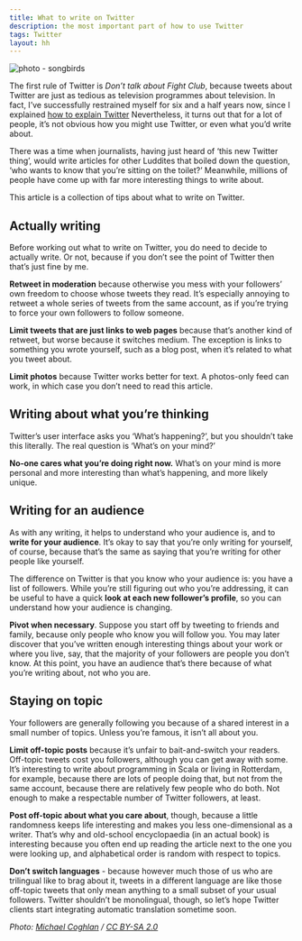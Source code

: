 ```yaml
---
title: What to write on Twitter
description: the most important part of how to use Twitter
tags: Twitter
layout: hh
---
```


![photo - songbirds](birds-pylon.jpg)

The first rule of Twitter is _Don’t talk about Fight Club_, because tweets about Twitter are just as tedious as television programmes about television. In fact, I’ve successfully restrained myself for six and a half years now, since I explained [how to explain Twitter](http://blog.lunatech.com/2008/08/14/how-explain-twitter) Nevertheless, it turns out that for a lot of people, it’s not obvious how you might use Twitter, or even what you’d write about.

There was a time when journalists, having just heard of ‘this new Twitter thing’, would write articles for other Luddites that boiled down the question, ‘who wants to know that you’re sitting on the toilet?’ Meanwhile, millions of people have come up with far more interesting things to write about.

This article is a collection of tips about what to write on Twitter.


## Actually writing

Before working out what to write on Twitter, you do need to decide to actually write. Or not, because if you don’t see the point of Twitter then that’s just fine by me.

**Retweet in moderation** because otherwise you mess with your followers’ own freedom to choose whose tweets they read. It’s especially annoying to retweet a whole series of tweets from the same account, as if you’re trying to force your own followers to follow someone.

**Limit tweets that are just links to web pages** because that’s another kind of retweet, but worse because it switches medium. The exception is links to something you wrote yourself, such as a blog post, when it’s related to what you tweet about.

**Limit photos** because Twitter works better for text. A photos-only feed can work, in which case you don’t need to read this article.


## Writing about what you’re thinking

Twitter’s user interface asks you ‘What’s happening?’, but you shouldn’t take this literally. The real question is ‘What’s on your mind?’

**No-one cares what you’re doing right now.** What’s on your mind is more personal and more interesting than what’s happening, and more likely unique.


## Writing for an audience

As with any writing, it helps to understand who your audience is, and to **write for your audience**. It’s okay to say that you’re only writing for yourself, of course, because that’s the same as saying that you’re writing for other people like yourself.

The difference on Twitter is that you know who your audience is: you have a list of followers. While you’re still figuring out who you’re addressing, it can be useful to have a quick **look at each new follower’s profile**, so you can understand how your audience is changing.

**Pivot when necessary**. Suppose you start off by tweeting to friends and family, because only people who know you will follow you. You may later discover that you’ve written enough interesting things about your work or where you live, say, that the majority of your followers are people you don’t know. At this point, you have an audience that’s there because of what you’re writing about, not who you are.


## Staying on topic

Your followers are generally following you because of a shared interest in a small number of topics. Unless you’re famous, it isn’t all about you.

**Limit off-topic posts** because it’s unfair to bait-and-switch your readers. Off-topic tweets cost you followers, although you can get away with some. It’s interesting to write about programming in Scala or living in Rotterdam, for example, because there are lots of people doing that, but not from the same account, because there are relatively few people who do both. Not enough to make a respectable number of Twitter followers, at least.

**Post off-topic about what you care about**, though, because a little randomness keeps life interesting and makes you less one-dimensional as a writer. That’s why and old-school encyclopaedia (in an actual book) is interesting because you often end up reading the article next to the one you were looking up, and alphabetical order is random with respect to topics.

**Don’t switch languages** - because however much those of us who are trilingual like to brag about it, tweets in a different language are like those off-topic tweets that only mean anything to a small subset of your usual followers. Twitter shouldn’t be monolingual, though, so let’s hope Twitter clients start integrating automatic translation sometime soon.

_Photo: [Michael Coghlan](https://www.flickr.com/photos/mikecogh/14410924093) / [CC BY-SA 2.0](https://creativecommons.org/licenses/by-sa/2.0/)_
